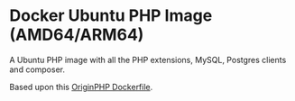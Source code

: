 # Docker Ubuntu PHP Image (AMD64/ARM64)

A Ubuntu PHP image with all the PHP extensions, MySQL, Postgres clients and composer.

Based upon this [OriginPHP Dockerfile](https://github.com/originphp/app).